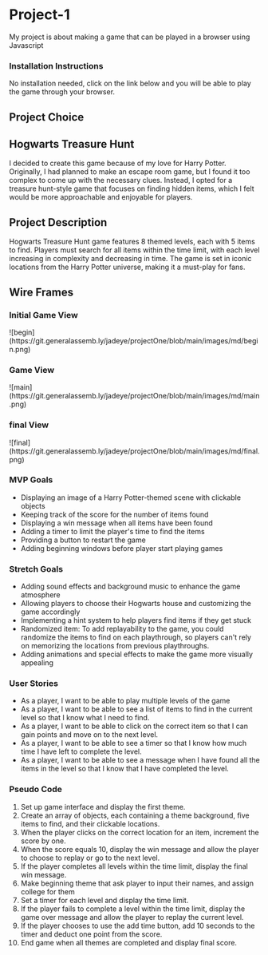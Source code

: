 # Project-1
<p> My project is about making a game that can be played in a browser using Javascript </p>

### Installation Instructions
<p>No installation needed, click on the link below and you will be able to play the game through your browser.</p>

## Project Choice 
<h2>Hogwarts Treasure Hunt</h2>
<p>I decided to create this game because of my love for Harry Potter. Originally, I had planned to make an escape room game, but I found it too complex to come up with the necessary clues. Instead, I opted for a treasure hunt-style game that focuses on finding hidden items, which I felt would be more approachable and enjoyable for players.</p>

## Project Description
<p>Hogwarts Treasure Hunt game features 8 themed levels, each with 5 items to find. Players must search for all items within the time limit, with each level increasing in complexity and decreasing in time. The game is set in iconic locations from the Harry Potter universe, making it a must-play for fans.</p>

## Wire Frames
<h3> Initial Game View </h3>
 ![begin](https://git.generalassemb.ly/jadeye/projectOne/blob/main/images/md/begin.png)
 
<h3> Game View </h3>
 ![main](https://git.generalassemb.ly/jadeye/projectOne/blob/main/images/md/main.png)

<h3> final View </h3>
![final](https://git.generalassemb.ly/jadeye/projectOne/blob/main/images/md/final.png)

### MVP Goals
<ul>
    <li>Displaying an image of a Harry Potter-themed scene with clickable objects</li>
    <li>Keeping track of the score for the number of items found</li>
    <li>Displaying a win message when all items have been found</li>
    <li>Adding a timer to limit the player's time to find the items</li>
    <li>Providing a button to restart the game</li>
    <li>Adding beginning windows before player start playing games</li>
</ul>

### Stretch Goals
<ul>
    <li>Adding sound effects and background music to enhance the game atmosphere</li>
    <li>Allowing players to choose their Hogwarts house and customizing the game accordingly</li>
    <li>Implementing a hint system to help players find items if they get stuck</li>
    <li>Randomized item: To add replayability to the game, you could randomize the items to find on each playthrough, so players can't rely on memorizing the locations from previous playthroughs.</li>
    <li>Adding animations and special effects to make the game more visually appealing</li>
</ul>

### User Stories
<ul>
    <li>As a player, I want to be able to play multiple levels of the game</li>
    <li>As a player, I want to be able to see a list of items to find in the current level so that I know what I need to find.</li>
    <li>As a player, I want to be able to click on the correct item so that I can gain points and move on to the next level.</li>
    <li>As a player, I want to be able to see a timer so that I know how much time I have left to complete the level.</li>
    <li>As a player, I want to be able to see a message when I have found all the items in the level so that I know that I have completed the level.</li>
</ul>

### Pseudo Code
<ol>
    <li>Set up game interface and display the first theme.</li>
    <li>Create an array of objects, each containing a theme background, five items to find, and their clickable locations.</li>
    <li>When the player clicks on the correct location for an item, increment the score by one.</li>
    <li>When the score equals 10, display the win message and allow the player to choose to replay or go to the next level.</li>
    <li>If the player completes all levels within the time limit, display the final win message.</li>
    <li>Make beginning theme that ask player to input their names, and assign college for them</li>
    <li>Set a timer for each level and display the time limit.</li>
    <li>If the player fails to complete a level within the time limit, display the game over message and allow the player to replay the current level.</li>
    <li>If the player chooses to use the add time button, add 10 seconds to the timer and deduct one point from the score.</li>
    <li>End game when all themes are completed and display final score.</li>
</ol>